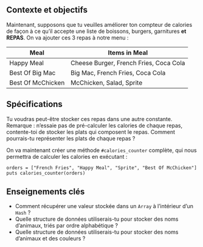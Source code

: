 Contexte et objectifs
---------------------

Maintenant, supposons que tu veuilles améliorer ton compteur de calories de façon à ce qu’il accepte une liste de boissons, burgers, garnitures **et REPAS**. On va ajouter ces 3 repas à notre menu :

<table class="table">
 <thead>
 <tr>
 <th>
Meal
</th>
 <th>
Items in Meal
</th>
 </tr>
 </thead>
 <tbody>
 <tr>
 <td>
Happy Meal
</td>
 <td>
Cheese Burger, French Fries, Coca Cola
</td>
 </tr>
 <tr>
 <td>
Best Of Big Mac
</td>
 <td>
Big Mac, French Fries, Coca Cola
</td>
 </tr>
 <tr>
 <td>
Best Of McChicken
</td>
 <td>
McChicken, Salad, Sprite
</td>
 </tr>
 </tbody>
</table>


Spécifications
--------------

Tu voudras peut-être stocker ces repas dans une autre constante. Remarque : n’essaie pas de pré-calculer les calories de chaque repas,
contente-toi de stocker les plats qui composent le repas. Comment pourrais-tu représenter les plats de chaque repas ?

On va maintenant créer une méthode `#calories_counter` complète, qui nous permettra de calculer les calories en exécutant :

``` {.ruby}
orders = ["French Fries", "Happy Meal", "Sprite", "Best Of McChicken"]
puts calories_counter(orders)
```

Enseignements clés
------------------

-   Comment récupérer une valeur stockée dans un `Array` à l’intérieur d’un `Hash` ?
-   Quelle structure de données utiliserais-tu pour stocker des noms d’animaux, triés par ordre alphabétique ?
-   Quelle structure de données utiliserais-tu pour stocker des noms d’animaux et des couleurs ?

